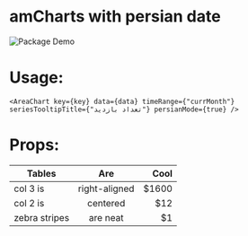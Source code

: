 # amCharts with persian date

![Package Demo][logo]

[logo]: https://s17.picofile.com/file/8424546150/ezgif_com_gif_maker.gif "Logo Title Text 2"

# Usage:

`<AreaChart key={key} data={data} timeRange={"currMonth"} seriesTooltipTitle={"تعداد بازدید"} persianMode={true} /> `

# Props:

| Tables        |      Are      |  Cool |
| ------------- | :-----------: | ----: |
| col 3 is      | right-aligned | $1600 |
| col 2 is      |   centered    |   $12 |
| zebra stripes |   are neat    |    $1 |
